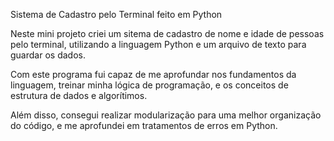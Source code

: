 Sistema de Cadastro pelo Terminal feito em Python


Neste mini projeto criei um sitema de cadastro de nome e idade de pessoas pelo terminal, utilizando a linguagem Python e um arquivo de texto para guardar os dados.

Com este programa fui capaz de me aprofundar nos fundamentos da linguagem, treinar minha lógica de programação, e os conceitos de estrutura de dados e algorítimos.

Além disso, consegui realizar modularização para uma melhor organização do código, e me aprofundei em tratamentos de erros em Python.



